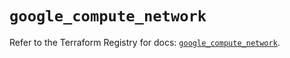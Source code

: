 # `google_compute_network`

Refer to the Terraform Registry for docs: [`google_compute_network`](https://registry.terraform.io/providers/hashicorp/google/6.46.0/docs/resources/compute_network).
